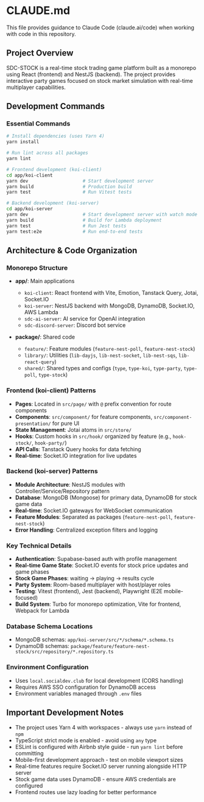 # CLAUDE.md

This file provides guidance to Claude Code (claude.ai/code) when working with code in this repository.

## Project Overview

SDC-STOCK is a real-time stock trading game platform built as a monorepo using React (frontend) and NestJS (backend). The project provides interactive party games focused on stock market simulation with real-time multiplayer capabilities.

## Development Commands

### Essential Commands
```bash
# Install dependencies (uses Yarn 4)
yarn install

# Run lint across all packages
yarn lint

# Frontend development (koi-client)
cd app/koi-client
yarn dev                    # Start development server
yarn build                  # Production build
yarn test                   # Run Vitest tests

# Backend development (koi-server)
cd app/koi-server
yarn dev                    # Start development server with watch mode
yarn build                  # Build for Lambda deployment
yarn test                   # Run Jest tests
yarn test:e2e               # Run end-to-end tests
```

## Architecture & Code Organization

### Monorepo Structure
- **app/**: Main applications
  - `koi-client`: React frontend with Vite, Emotion, Tanstack Query, Jotai, Socket.IO
  - `koi-server`: NestJS backend with MongoDB, DynamoDB, Socket.IO, AWS Lambda
  - `sdc-ai-server`: AI service for OpenAI integration
  - `sdc-discord-server`: Discord bot service
  
- **package/**: Shared code
  - `feature/`: Feature modules (`feature-nest-poll`, `feature-nest-stock`)
  - `library/`: Utilities (`lib-dayjs`, `lib-nest-socket`, `lib-nest-sqs`, `lib-react-query`)
  - `shared/`: Shared types and configs (`type`, `type-koi`, `type-party`, `type-poll`, `type-stock`)

### Frontend (koi-client) Patterns
- **Pages**: Located in `src/page/` with `@` prefix convention for route components
- **Components**: `src/component/` for feature components, `src/component-presentation/` for pure UI
- **State Management**: Jotai atoms in `src/store/`
- **Hooks**: Custom hooks in `src/hook/` organized by feature (e.g., `hook-stock/`, `hook-party/`)
- **API Calls**: Tanstack Query hooks for data fetching
- **Real-time**: Socket.IO integration for live updates

### Backend (koi-server) Patterns
- **Module Architecture**: NestJS modules with Controller/Service/Repository pattern
- **Database**: MongoDB (Mongoose) for primary data, DynamoDB for stock game data
- **Real-time**: Socket.IO gateways for WebSocket communication
- **Feature Modules**: Separated as packages (`feature-nest-poll`, `feature-nest-stock`)
- **Error Handling**: Centralized exception filters and logging

### Key Technical Details
- **Authentication**: Supabase-based auth with profile management
- **Real-time Game State**: Socket.IO events for stock price updates and game phases
- **Stock Game Phases**: waiting → playing → results cycle
- **Party System**: Room-based multiplayer with host/player roles
- **Testing**: Vitest (frontend), Jest (backend), Playwright (E2E mobile-focused)
- **Build System**: Turbo for monorepo optimization, Vite for frontend, Webpack for Lambda

### Database Schema Locations
- MongoDB schemas: `app/koi-server/src/*/schema/*.schema.ts`
- DynamoDB schemas: `package/feature/feature-nest-stock/src/repository/*.repository.ts`

### Environment Configuration
- Uses `local.socialdev.club` for local development (CORS handling)
- Requires AWS SSO configuration for DynamoDB access
- Environment variables managed through `.env` files

## Important Development Notes

- The project uses Yarn 4 with workspaces - always use `yarn` instead of `npm`
- TypeScript strict mode is enabled - avoid using `any` type
- ESLint is configured with Airbnb style guide - run `yarn lint` before committing
- Mobile-first development approach - test on mobile viewport sizes
- Real-time features require Socket.IO server running alongside HTTP server
- Stock game data uses DynamoDB - ensure AWS credentials are configured
- Frontend routes use lazy loading for better performance